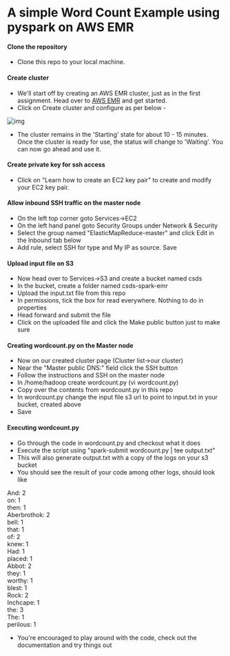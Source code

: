 # A simple Word Count Example using pyspark on AWS EMR

#### Clone the repository
- Clone this repo to your local machine.

#### Create cluster
- We'll start off by creating an AWS EMR cluster, just as in the first assignment. Head over to [AWS EMR](https://aws.amazon.com/emr/) and get started.
- Click on Create cluster and configure as per below - 

![img](http://imgur.com/Ed6DlBS.jpg)

- The cluster remains in the 'Starting' state for about 10 - 15 minutes. Once the cluster is ready for use, the status will change to 'Waiting'. You can now go ahead and use it.

#### Create private key for ssh access
- Click on "Learn how to create an EC2 key pair" to create and modify your EC2 key pair.

#### Allow inbound SSH traffic on the master node
- On the left top corner goto Services->EC2
- On the left hand panel goto Security Groups under Network & Security
- Select the group named "ElasticMapReduce-master" and click Edit in the Inbound tab below
- Add rule, select SSH for type and My IP as source. Save

#### Upload input file on S3
- Now head over to Services->S3 and create a bucket named csds
- In the bucket, create a folder named csds-spark-emr
- Upload the input.txt file from this repo
- In permissions, tick the box for read everywhere. Nothing to do in properties
- Head forward and submit the file
- Click on the uploaded file and click the Make public button just to make sure

#### Creating wordcount.py on the Master node
- Now on our created cluster page (Cluster list->our cluster)
- Near the "Master public DNS:" field click the SSH button
- Follow the instructions and SSH on the master node
- In /home/hadoop create wordcount.py (vi wordcount.py)
- Copy over the contents from wordcount.py in this repo
- In wordcount.py change the input file s3 url to point to input.txt in your bucket, created above
- Save

#### Executing wordcount.py
- Go through the code in wordcount.py and checkout what it does
- Execute the script using "spark-submit wordcount.py | tee output.txt"
- This will also generate output.txt with a copy of the logs on your s3 bucket
- You should see the result of your code among other logs, should look like

And: 2<br>
on: 1<br>
then: 1<br>
Aberbrothok: 2<br>
bell: 1<br>
that: 1<br>
of: 2<br>
knew: 1<br>
Had: 1<br>
placed: 1<br>
Abbot: 2<br>
they: 1<br>
worthy: 1<br>
blest: 1<br>
Rock: 2<br>
Inchcape: 1<br>
the: 3<br>
The: 1<br>
perilous: 1<br>

- You're encouraged to play around with the code, check out the documentation and try things out
